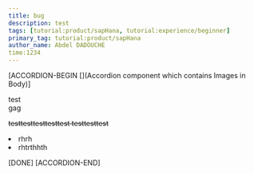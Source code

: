 ```yaml
---
title: bug
description: test
tags: [tutorial:product/sapHana, tutorial:experience/beginner]
primary_tag: tutorial:product/sapHana
author_name: Abdel DADOUCHE
time:1234
---
```


[ACCORDION-BEGIN [](Accordion component which contains Images in Body)]
    
test <br>gag</br>

<del>testtesttesttesttest testtesttest</del>

<li>rhrh
<li>rhtrthhth

[DONE]
[ACCORDION-END]
